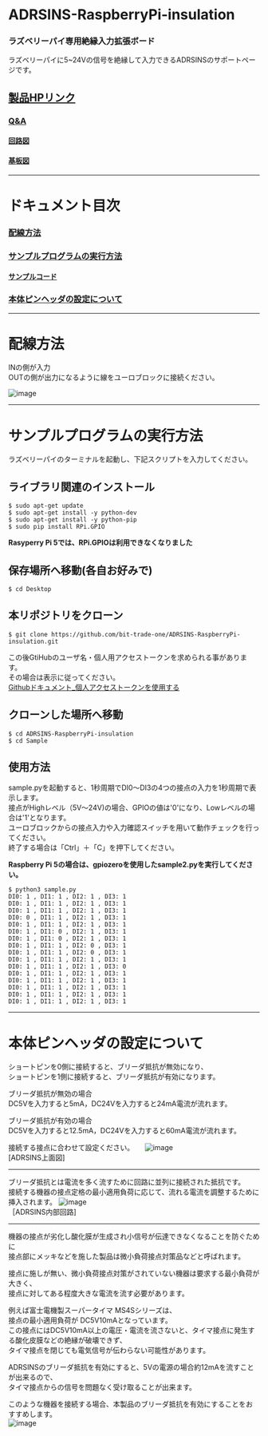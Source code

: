 # ADRSINS-RaspberryPi-insulation
### ラズベリーパイ専用絶縁入力拡張ボード

<!-- 

<img src="https://user-images.githubusercontent.com/85532743/195739686-f7b908d1-bbc6-4ed6-8871-2398b5455ff2.png" width="480px">

-->

ラズベリーパイに5~24Vの信号を絶縁して入力できるADRSINSのサポートページです。  

## [製品HPリンク](https://bit-trade-one.co.jp/adrsins/) 

### [Q&A](FAQ.md)

#### [回路図](https://github.com/bit-trade-one/ADRSINS-RaspberryPi-insulation/blob/master/Schematics/ADRSINS_SchematicsV0.pdf)

#### [基板図](https://github.com/bit-trade-one/ADRSINS-RaspberryPi-insulation/blob/master/Dimensions/ADRSINS_DimensionsV0.pdf)

---
# ドキュメント目次

### [配線方法](#配線方法-1)
### [サンプルプログラムの実行方法](#サンプルプログラムの実行方法-1)
#### [サンプルコード](https://github.com/bit-trade-one/ADRSINS-RaspberryPi-insulation/blob/master/sample/sample.py)  
### [本体ピンヘッダの設定について](#本体ピンヘッダの設定について-1)

---



# 配線方法

INの側が入力  
OUTの側が出力になるように線をユーロブロックに接続ください。

![image](https://github.com/bit-trade-one/ADRSINS-RaspberryPi-insulation/assets/85532743/a87a0978-ca61-459a-a54e-e55c54a5bb12)


---

# サンプルプログラムの実行方法
ラズベリーパイのターミナルを起動し、下記スクリプトを入力してください。  

## ライブラリ関連のインストール

```
$ sudo apt-get update
$ sudo apt-get install -y python-dev
$ sudo apt-get install -y python-pip
$ sudo pip install RPi.GPIO
```
**Rasyperry Pi 5では、RPi.GPIOは利用できなくなりました**
## 保存場所へ移動(各自お好みで)
```
$ cd Desktop 
```


## 本リポジトリをクローン

```
$ git clone https://github.com/bit-trade-one/ADRSINS-RaspberryPi-insulation.git
```

この後GtiHubのユーザ名・個人用アクセストークンを求められる事があります。  
その場合は表示に従ってください。  
[Githubドキュメント_個人アクセストークンを使用する](https://docs.github.com/ja/authentication/keeping-your-account-and-data-secure/creating-a-personal-access-token)  

## クローンした場所へ移動
```
$ cd ADRSINS-RaspberryPi-insulation
$ cd Sample
```

## 使用方法
sample.pyを起動すると、1秒周期でDI0～DI3の4つの接点の入力を1秒周期で表示します。  
接点がHighレベル（5V～24V)の場合、GPIOの値は'0'になり、Lowレベルの場合は'1'となります。  
ユーロブロックからの接点入力や入力確認スイッチを用いて動作チェックを行ってください。  
終了する場合は「Ctrl」＋「C」を押下してください。  

**Raspberry Pi 5の場合は、gpiozeroを使用したsample2.pyを実行してください。**

```
$ python3 sample.py
DI0: 1 , DI1: 1 , DI2: 1 , DI3: 1
DI0: 1 , DI1: 1 , DI2: 1 , DI3: 1
DI0: 1 , DI1: 1 , DI2: 1 , DI3: 1
DI0: 0 , DI1: 1 , DI2: 1 , DI3: 1
DI0: 1 , DI1: 1 , DI2: 1 , DI3: 1
DI0: 1 , DI1: 0 , DI2: 1 , DI3: 1
DI0: 1 , DI1: 0 , DI2: 1 , DI3: 1
DI0: 1 , DI1: 1 , DI2: 0 , DI3: 1
DI0: 1 , DI1: 1 , DI2: 0 , DI3: 1
DI0: 1 , DI1: 1 , DI2: 1 , DI3: 1
DI0: 1 , DI1: 1 , DI2: 1 , DI3: 0
DI0: 1 , DI1: 1 , DI2: 1 , DI3: 1
DI0: 1 , DI1: 1 , DI2: 1 , DI3: 1
DI0: 1 , DI1: 1 , DI2: 1 , DI3: 1
DI0: 1 , DI1: 1 , DI2: 1 , DI3: 1
DI0: 1 , DI1: 1 , DI2: 1 , DI3: 1
```
  
---
# 本体ピンヘッダの設定について 
ショートピンを0側に接続すると、ブリーダ抵抗が無効になり、   
ショートピンを1側に接続すると、ブリーダ抵抗が有効になります。  
  
ブリーダ抵抗が無効の場合  
DC5Vを入力すると5mA，DC24Vを入力すると24mA電流が流れます。  　
  
ブリーダ抵抗が有効の場合  
DC5Vを入力すると12.5mA，DC24Vを入力すると60mA電流が流れます。  
  
接続する接点に合わせて設定ください。  　
![image](https://user-images.githubusercontent.com/85532743/183619286-286e93cf-ce0b-4bc1-b537-99b3e18852fe.png)  
[ADRSINS上面図] 

--- 

ブリーダ抵抗とは電流を多く流すために回路に並列に接続された抵抗です。  
接続する機器の接点定格の最小適用負荷に応じて、流れる電流を調整するために挿入されます。
![image](https://user-images.githubusercontent.com/85532743/183622705-1f38d537-4aed-4358-9b29-71b9f893b3b6.png)  
［ADRSINS内部回路] 

--- 

機器の接点が劣化し酸化膜が生成され小信号が伝達できなくなることを防ぐために  
接点部にメッキなどを施した製品は微小負荷接点対策品などと呼ばれます。  
  
接点に施しが無い、微小負荷接点対策がされていない機器は要求する最小負荷が大きく、  
接点に対してある程度大きな電流を流す必要があります。  
  
例えば富士電機製スーパータイマ MS4Sシリーズは、  
接点の最小適用負荷が	DC5V10mAとなっています。  
この接点にはDC5V10mA以上の電圧・電流を流さないと、タイマ接点に発生する酸化皮膜などの絶縁が破壊できず、  
タイマ接点を閉じても電気信号が伝わらない可能性があります。  
  
ADRSINSのブリーダ抵抗を有効にすると、5Vの電源の場合約12mAを流すことが出来るので、   
タイマ接点からの信号を問題なく受け取ることが出来ます。  

このような機器を接続する場合、本製品のブリーダ抵抗を有効にすることをおすすめします。  
![image](https://user-images.githubusercontent.com/85532743/183629607-2aeb35b5-9fd0-400a-bd8b-93b3fec605ab.png)
